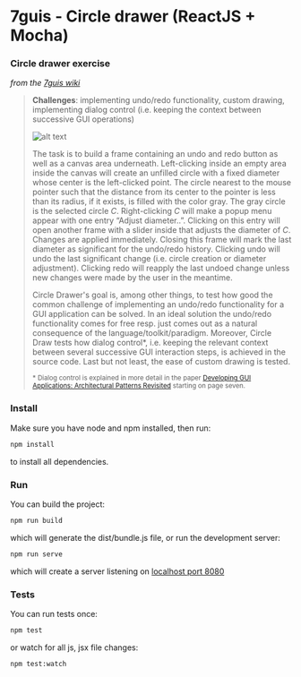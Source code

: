 # 7guis - Circle drawer (ReactJS + Mocha)

### Circle drawer exercise
_from the [7guis wiki](https://github.com/eugenkiss/7guis/wiki#circle-drawer)_

> **Challenges**: implementing undo/redo functionality, custom drawing, implementing dialog control (i.e. keeping the context between successive GUI operations)
> 
> ![alt text](https://github.com/eugenkiss/7guis/wiki/images/circledraw.png)
> 
> The task is to build a frame containing an undo and redo button as well as a canvas area underneath. Left-clicking inside an empty area inside the canvas will create an unfilled circle with a fixed diameter whose center is the left-clicked point. The circle nearest to the mouse pointer such that the distance from its center to the pointer is less than its radius, if it exists, is filled with the color gray. The gray circle is the selected circle *C*. Right-clicking *C* will make a popup menu appear with one entry “Adjust diameter..”. Clicking on this entry will open another frame with a slider inside that adjusts the diameter of *C*. Changes are applied immediately. Closing this frame will mark the last diameter as significant for the undo/redo history. Clicking undo will undo the last significant change (i.e. circle creation or diameter adjustment). Clicking redo will reapply the last undoed change unless new changes were made by the user in the meantime.
> 
> Circle Drawer's goal is, among other things, to test how good the common challenge of implementing an undo/redo functionality for a GUI application can be solved. In an ideal solution the undo/redo functionality comes for free resp. just comes out as a natural consequence of the language/toolkit/paradigm. Moreover, Circle Draw tests how dialog control\*, i.e. keeping the relevant context between several successive GUI interaction steps, is achieved in the source code. Last but not least, the ease of custom drawing is tested.
> 
> <sup>\* Dialog control is explained in more detail in the paper [Developing GUI Applications: Architectural Patterns Revisited](http://ceur-ws.org/Vol-610/paper11.pdf) starting on page seven.</sup>


### Install
Make sure you have node and npm installed, then run:

```bash
npm install
```

to install all dependencies.

### Run
You can build the project:

```bash
npm run build
```

which will generate the dist/bundle.js file, 
or run the development server:

```bash
npm run serve
```

which will create a server listening on [localhost port 8080](http://localhost:8080)

### Tests
You can run tests once:

```bash
npm test
```

or watch for all js, jsx file changes:

```bash
npm test:watch
```
